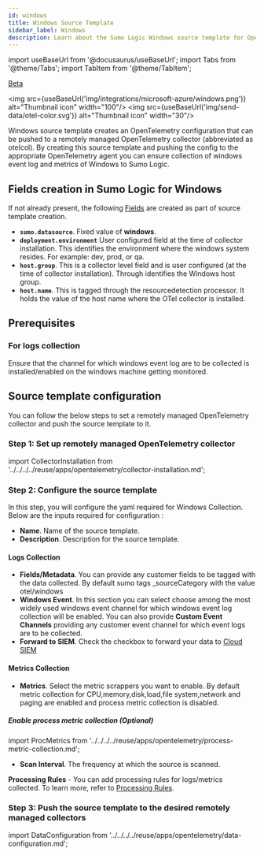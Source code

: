 ```yaml
---
id: windows
title: Windows Source Template
sidebar_label: Windows
description: Learn about the Sumo Logic Windows source template for OpenTelemetry.
---
```


import useBaseUrl from '@docusaurus/useBaseUrl';
import Tabs from '@theme/Tabs';
import TabItem from '@theme/TabItem';

<head>
  <meta name="robots" content="noindex" />
</head>

<p><a href="/docs/beta"><span className="beta">Beta</span></a></p>

<img src={useBaseUrl('img/integrations/microsoft-azure/windows.png')} alt="Thumbnail icon" width="100"/> <img src={useBaseUrl('img/send-data/otel-color.svg')} alt="Thumbnail icon" width="30"/>

Windows source template creates an OpenTelemetry configuration that can be pushed to a remotely managed OpenTelemetry collector (abbreviated as otelcol). By creating this source template and pushing the config to the appropriate OpenTelemetry agent you can ensure collection of windows event log and metrics of Windows to Sumo Logic.
		
## Fields creation in Sumo Logic for Windows

If not already present, the following [Fields](/docs/manage/fields/) are created as part of source template creation.

- **`sumo.datasource`**. Fixed value of **windows**.
- **`deployment.environment`** User configured field at the time of collector installation. This identifies the environment where the windows system resides. For example: dev, prod, or qa.
- **`host.group`**. This is a collector level field and is user configured (at the time of collector installation). Through identifies the Windows host group.
- **`host.name`**. This is tagged through the resourcedetection processor. It holds the value of the host name where the OTel collector is installed.
		
## Prerequisites
		
### For logs collection
Ensure that the channel for which windows event log are to be collected is installed/enabled on the windows machine getting monitored.
		
## Source template configuration
		
You can follow the below steps to set a remotely managed OpenTelemetry collector and push the source template to it.
		
### Step 1: Set up remotely managed OpenTelemetry collector
		
import CollectorInstallation from '../../../../reuse/apps/opentelemetry/collector-installation.md';
		
<CollectorInstallation/>
		
### Step 2: Configure the source template
		
In this step, you will configure the yaml required for Windows Collection. Below are the inputs required for configuration :
		
- **Name**. Name of the source template.
- **Description**. Description for the source template.

#### Logs Collection
- **Fields/Metadata**. You can provide any customer fields to be tagged with the data collected. By default sumo tags _sourceCategory with the value otel/windows
- **Windows Event**. In this section you can select choose among the most widely used windows event channel for which windows event log collection will be enabled. You can also provide **Custom Event Channels** providing any customer event channel for which event logs are to be collected.
- **Forward to SIEM**. Check the checkbox to forward your data to [Cloud SIEM](/docs/cse)

#### Metrics Collection
- **Metrics**. Select the metric scrappers you want to enable. By default metric collection for CPU,memory,disk,load,file system,network and paging are enabled and process metric collection is disabled.

##### Enable process metric collection (Optional)

import ProcMetrics from '../../../../reuse/apps/opentelemetry/process-metric-collection.md';

<ProcMetrics/>
		
- **Scan Interval**. The frequency at which the source is scanned.

**Processing Rules** -  You can add processing rules for logs/metrics collected. To learn more, refer to [Processing Rules](../processing-rules/index.md).

### Step 3: Push the source template to the desired remotely managed collectors

import DataConfiguration from '../../../../reuse/apps/opentelemetry/data-configuration.md';

<DataConfiguration/>
